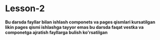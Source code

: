
# Lesson-2 

__Bu darsda fayllar bilan ishlash componets va pages qismlari kursatilgan likin pages qismi ishlashga tayyor emas bu darsda faqat vestka va componetga ajratish fayllarga bulish ko'rsatilgan__



